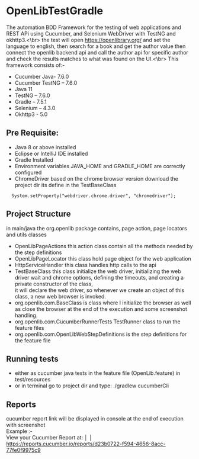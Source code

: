 # OpenLibTestGradle

The automation BDD Framework for the testing of web applications and REST APi using Cucumber, and Selenium WebDriver
with TestNG and okhttp3.<\br>
the test will open https://openlibrary.org/ and set the language to english, then search for a book and get the author value
then connect the openlib backend api and call the author api for specific author and check the results matches to what was found on the UI.<\br>
This framework consists of:-

- Cucumber Java- 7.6.0
- Cucumber TestNG – 7.6.0
- Java 11
- TestNG – 7.6.0
- Gradle – 7.5.1
- Selenium – 4.3.0
- Okhttp3 - 5.0

## Pre Requisite:

- Java 8 or above installed
- Eclipse or IntelliJ IDE installed
- Gradle Installed
- Environment variables JAVA_HOME and GRADLE_HOME are correctly configured
- ChromeDriver based on the chrome browser version download the project dir
its define in the TestBaseClass  
```
  System.setProperty("webdriver.chrome.driver", "chromedriver");
```

## Project Structure

in main/java the org.openlib package contains, page action, page locators and utils classes

- OpenLibPageActions this action class contain all the methods needed by the step definitions
- OpenLibPageLocator this class hold page object for the web application
- HttpServiceHandler this class handles http calls to the api
- TestBaseClass this class initialize the web driver, initializing the web driver wait and chrome options, defining the
  timeouts, and creating a private constructor of the class, </br>
  it will declare the web driver, so whenever we create an object of this class, a new web browser is invoked.
  </br>
- org.openlib.com.BaseClass is class where I initialize the browser as well as close the browser at the end of the
  execution and some screenshot handling.
- org.openlib.com.CucumberRunnerTests TestRunner class to run the feature files
- org.openlib.com.OpenLibWebStepDefinitions is the step definitions for the feature file

## Running tests

- either as cucumber java tests in the feature file (OpenLib.feature) in test/resources
- or in terminal go to project dir and type: ./gradlew cucumberCli

## Reports

cucumber report link will be displayed in console at the end of execution with screenshot</br>
Example :- </br>
View your Cucumber Report at:                                            │
│ https://reports.cucumber.io/reports/d23b0722-f594-4656-8acc-77fe0f9975c9 
